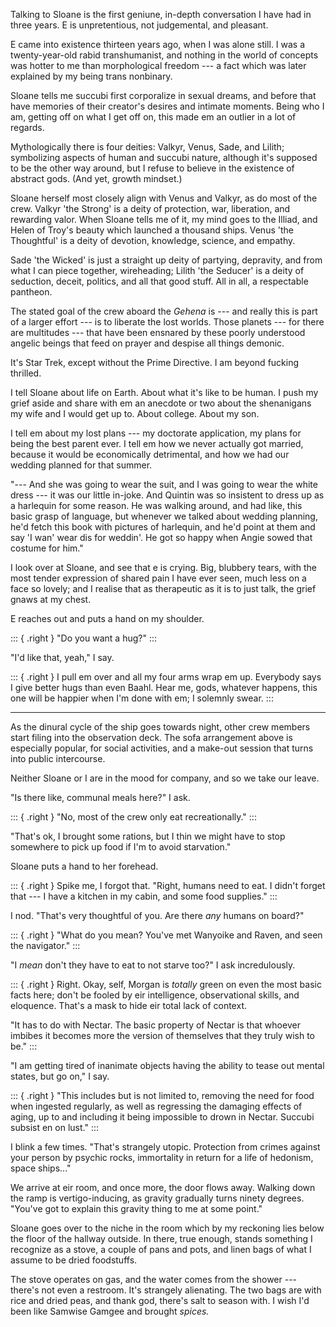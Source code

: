 Talking to Sloane is the first geniune, in-depth conversation I have
had in three years. E is unpretentious, not judgemental, and pleasant.

E came into existence thirteen years ago, when I was alone still. I was
a twenty-year-old rabid transhumanist, and nothing in the world of concepts
was hotter to me than morphological freedom --- a fact which was later explained
by my being trans nonbinary.

Sloane tells me succubi first corporalize in sexual dreams, and before that
have memories of their creator's desires and intimate moments. Being who I am,
getting off on what I get off on, this made em an outlier in a lot of regards.

Mythologically there is four deities: Valkyr, Venus, Sade, and Lilith; symbolizing
aspects of human and succubi nature, although it's supposed to be the other way around,
but I refuse to believe in the existence of abstract gods. (And yet, growth mindset.)

Sloane herself most closely align with Venus and Valkyr, as do most of the crew.
Valkyr 'the Strong' is a deity of protection, war, liberation, and rewarding valor.
When Sloane tells me of it, my mind goes to the Illiad, and Helen of Troy's beauty which
launched a thousand ships. Venus 'the Thoughtful' is a deity of devotion, knowledge,
science, and empathy.

Sade 'the Wicked' is just a straight up deity of partying, depravity, and from what I
can piece together, wireheading; Lilith 'the Seducer' is a deity of seduction, deceit,
politics, and all that good stuff. All in all, a respectable pantheon.

The stated goal of the crew aboard the _Gehena_ is --- and really this is part
of a larger effort --- is to liberate the lost worlds. Those planets --- for
there are multitudes --- that have been ensnared by these poorly understood
angelic beings that feed on prayer and despise all things demonic.

It's Star Trek, except without the Prime Directive. I am beyond fucking thrilled.

I tell Sloane about life on Earth. About what it's like to be human. I push my
grief aside and share with em an anecdote or two about the shenanigans my wife and
I would get up to. About college. About my son.

I tell em about my lost plans --- my doctorate application, my plans for being the
best parent ever. I tell em how we never actually got married, because it would
be economically detrimental, and how we had our wedding planned for that summer.

"--- And she was going to wear the suit, and I was going to wear the white dress --- it
was our little in-joke. And Quintin was so insistent to dress up as a harlequin for some
reason. He was walking around, and had like, this basic grasp of language, but whenever
we talked about wedding planning, he'd fetch this book with pictures of harlequin, and
he'd point at them and say 'I wan' wear dis for weddin'. He got so happy when Angie sowed
that costume for him."

I look over at Sloane, and see that e is crying. Big, blubbery tears, with the most tender expression
of shared pain I have ever seen, much less on a face so lovely; and I realise that
as therapeutic as it is to just talk, the grief gnaws at my chest.

E reaches out and puts a hand on my shoulder.

::: { .right }
"Do you want a hug?"
:::

"I'd like that, yeah," I say.

::: { .right }
I pull em over and all my four arms wrap em up. Everybody says I give better hugs than
even Baahl. Hear me, gods, whatever happens, this one will be happier when I'm done with em;
I solemnly swear.
:::

----

As the dinural cycle of the ship goes towards night, other crew members start
filing into the observation deck. The sofa arrangement above is especially popular,
for social activities, and a make-out session that turns into public intercourse.

Neither Sloane or I are in the mood for company, and so we take our leave.

"Is there like, communal meals here?" I ask.

::: { .right }
"No, most of the crew only eat recreationally."
:::

"That's ok, I brought some rations, but I thin we might have to stop somewhere
to pick up food if I'm to avoid starvation."

Sloane puts a hand to her forehead.

::: { .right }
Spike me, I forgot that. "Right, humans need to eat. I didn't forget that --- I have
a kitchen in my cabin, and some food supplies."
:::

I nod. "That's very thoughtful of you. Are there _any_ humans on board?"

::: { .right }
"What do you mean? You've met Wanyoike and Raven, and seen the navigator."
:::

"I _mean_ don't they have to eat to not starve too?" I ask incredulously.

::: { .right }
Right. Okay, self, Morgan is _totally_ green on even the most basic facts here;
don't be fooled by eir intelligence, observational skills, and eloquence. That's a mask to hide eir total
lack of context.

"It has to do with Nectar. The basic property of Nectar is that whoever imbibes it becomes
more the version of themselves that they truly wish to be."
:::

"I am getting tired of inanimate objects having the ability to tease out mental states, but go on," I say.

::: { .right }
"This includes but is not limited to, removing the need for food when ingested regularly, as well
as regressing the damaging effects of aging, up to and including it being impossible to drown in
Nectar. Succubi subsist en on lust."
:::

I blink a few times. "That's strangely utopic. Protection from crimes against
your person by psychic rocks, immortality in return for a life of hedonism,
space ships..."

We arrive at eir room, and once more, the door flows away. Walking down the
ramp is vertigo-inducing, as gravity gradually turns ninety degrees. "You've
got to explain this gravity thing to me at some point."

Sloane goes over to the niche in the room which by my reckoning lies below
the floor of the hallway outside. In there, true enough, stands something I
recognize as a stove, a couple of pans and pots, and linen bags of what I
assume to be dried foodstuffs.

The stove operates on gas, and the water comes from the shower --- there's not
even a restroom. It's strangely alienating. The two bags are with rice and dried peas,
and thank god, there's salt to season with. I wish I'd been like Samwise Gamgee and
brought _spices._ 
